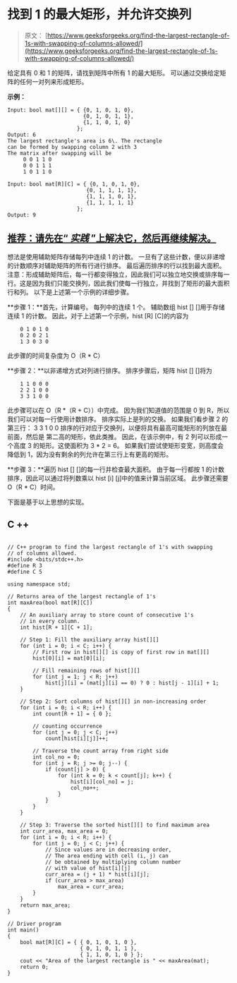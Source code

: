 # 找到 1 的最大矩形，并允许交换列

> 原文： [https://www.geeksforgeeks.org/find-the-largest-rectangle-of-1s-with-swapping-of-columns-allowed/](https://www.geeksforgeeks.org/find-the-largest-rectangle-of-1s-with-swapping-of-columns-allowed/)

给定具有 0 和 1 的矩阵，请找到矩阵中所有 1 的最大矩形。 可以通过交换给定矩阵的任何一对列来形成矩形。

**示例：**

```
Input: bool mat[][] = { {0, 1, 0, 1, 0},
                        {0, 1, 0, 1, 1},
                        {1, 1, 0, 1, 0}
                      };
Output: 6
The largest rectangle's area is 6\. The rectangle 
can be formed by swapping column 2 with 3
The matrix after swapping will be
     0 0 1 1 0
     0 0 1 1 1
     1 0 1 1 0

Input: bool mat[R][C] = { {0, 1, 0, 1, 0},
                         {0, 1, 1, 1, 1},
                         {1, 1, 1, 0, 1},
                         {1, 1, 1, 1, 1}
                      };
Output: 9

```

## [推荐：请先在“ ***<u>实践</u>*** ”上解决它，然后再继续解决。](https://practice.geeksforgeeks.org/problems/find-the-largest-rectangle-of-1s-with-swapping-of-columns-allowed/0)

想法是使用辅助矩阵存储每列中连续 1 的计数。 一旦有了这些计数，便以非递增的计数顺序对辅助矩阵的所有行进行排序。 最后遍历排序的行以找到最大面积。
注意：形成辅助矩阵后，每一行都变得独立，因此我们可以独立地交换或排序每一行。这是因为我们只能交换列，因此我们使每一行独立，并找到了矩形的最大面积 行和列。
以下是上述第一个示例的详细步骤。

**步骤 1：**首先，计算编号。 每列中的连续 1 个。 辅助数组 hist [] []用于存储连续 1 的计数。 因此，对于上述第一个示例，hist [R] [C]的内容为

```
    0 1 0 1 0
    0 2 0 2 1
    1 3 0 3 0
```

此步骤的时间复杂度为 O（R * C）

**步骤 2：**以非递增方式对列进行排序。 排序步骤后，矩阵 hist [] []将为

```
    1 1 0 0 0
    2 2 1 0 0
    3 3 1 0 0
```

此步骤可以在 O（R *（R + C））中完成。 因为我们知道值的范围是 0 到 R，所以我们可以对每一行使用计数排序。
排序实际上是列的交换。 如果我们看步骤 2 的第三行：
3 3 1 0 0
排序的行对应于交换列，以便将具有最高可能矩形的列放在最前面，然后是 第二高的矩形，依此类推。 因此，在该示例中，有 2 列可以形成一个高度 3 的矩形。这使面积为 3 * 2 = 6。 如果我们尝试使矩形变宽，则高度会降低到 1，因为没有剩余的列允许在第三行上有更高的矩形。

**步骤 3：**遍历 hist [] []的每一行并检查最大面积。 由于每一行都按 1 的计数排序，因此可以通过将列数乘以 hist [i] [j]中的值来计算当前区域。 此步骤还需要 O（R * C）时间。

下面是基于以上思想的实现。

## C ++

```

// C++ program to find the largest rectangle of 1's with swapping 
// of columns allowed. 
#include <bits/stdc++.h> 
#define R 3 
#define C 5 

using namespace std; 

// Returns area of the largest rectangle of 1's 
int maxArea(bool mat[R][C]) 
{ 
    // An auxiliary array to store count of consecutive 1's 
    // in every column. 
    int hist[R + 1][C + 1]; 

    // Step 1: Fill the auxiliary array hist[][] 
    for (int i = 0; i < C; i++) { 
        // First row in hist[][] is copy of first row in mat[][] 
        hist[0][i] = mat[0][i]; 

        // Fill remaining rows of hist[][] 
        for (int j = 1; j < R; j++) 
            hist[j][i] = (mat[j][i] == 0) ? 0 : hist[j - 1][i] + 1; 
    } 

    // Step 2: Sort columns of hist[][] in non-increasing order 
    for (int i = 0; i < R; i++) { 
        int count[R + 1] = { 0 }; 

        // counting occurrence 
        for (int j = 0; j < C; j++) 
            count[hist[i][j]]++; 

        // Traverse the count array from right side 
        int col_no = 0; 
        for (int j = R; j >= 0; j--) { 
            if (count[j] > 0) { 
                for (int k = 0; k < count[j]; k++) { 
                    hist[i][col_no] = j; 
                    col_no++; 
                } 
            } 
        } 
    } 

    // Step 3: Traverse the sorted hist[][] to find maximum area 
    int curr_area, max_area = 0; 
    for (int i = 0; i < R; i++) { 
        for (int j = 0; j < C; j++) { 
            // Since values are in decreasing order, 
            // The area ending with cell (i, j) can 
            // be obtained by multiplying column number 
            // with value of hist[i][j] 
            curr_area = (j + 1) * hist[i][j]; 
            if (curr_area > max_area) 
                max_area = curr_area; 
        } 
    } 
    return max_area; 
} 

// Driver program 
int main() 
{ 
    bool mat[R][C] = { { 0, 1, 0, 1, 0 }, 
                       { 0, 1, 0, 1, 1 }, 
                       { 1, 1, 0, 1, 0 } }; 
    cout << "Area of the largest rectangle is " << maxArea(mat); 
    return 0; 
} 

```